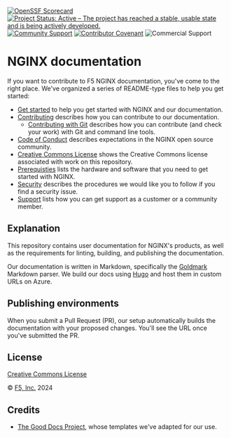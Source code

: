 [![OpenSSF Scorecard](https://api.securityscorecards.dev/projects/github.com/nginxinc/template-repository/badge)](https://securityscorecards.dev/viewer/?uri=github.com/nginxinc/template-repository)
[![Project Status: Active – The project has reached a stable, usable state and is being actively developed.](https://www.repostatus.org/badges/latest/active.svg)](https://www.repostatus.org/#active)
[![Community Support](https://badgen.net/badge/support/community/cyan?icon=awesome)](https://github.com/nginxinc/template-repository/blob/main/SUPPORT.md)
[![Contributor Covenant](https://img.shields.io/badge/Contributor%20Covenant-2.1-4baaaa.svg)](https://github.com/nginxinc/template-repository/main/CODE_OF_CONDUCT.md)
![Commercial Support](https://badgen.net/badge/support/commercial/green?icon=awesome)

<!-- These are the "repo [status badge](https://www.repostatus.org/)s" and the community support badges-->

# NGINX documentation

If you want to contribute to F5 NGINX documentation, you've come to the right place. We've organized a series of README-type files to help you get started:

- [Get started](/GET_STARTED.md) to help you get started with NGINX and our documentation.
- [Contributing](/CONTRIBUTING.md) describes how you can contribute to our documentation.
  - [Contributing with Git](/CONTRIBUTING_GIT.md) describes how you can contribute (and check your work) with Git and command line tools.
- [Code of Conduct](/CODE_OF_CONDUCT.md) describes expectations in the NGINX open source community.
- [Creative Commons License](/LICENSE) shows the Creative Commons license associated with work on this repository.
- [Prerequisties](/PREREQUISITES.md) lists the hardware and software that you need to get started with NGINX.
- [Security](/SECURITY.md) describes the procedures we would like you to follow if you find a security issue.
- [Support](/SUPPORT.md) lists how you can get support as a customer or a community member.

## Explanation

This repository contains user documentation for NGINX's products, as well as the requirements for linting, building, and publishing the documentation.

Our documentation is written in Markdown, specifically the [Goldmark](https://github.com/yuin/goldmark) Markdown parser.
We build our docs using [Hugo](https://gohugo.io) and host them in custom URLs on Azure.

## Publishing environments

When you submit a Pull Request (PR), our setup automatically builds the documentation with your proposed changes. You'll see the URL
once you've submitted the PR.

## License

[Creative Commons License](/LICENSE)

&copy; [F5, Inc.](https://www.f5.com/) 2024


## Credits

- [The Good Docs Project](https://www.thegooddocsproject.dev/), whose templates we've adapted for our use.
